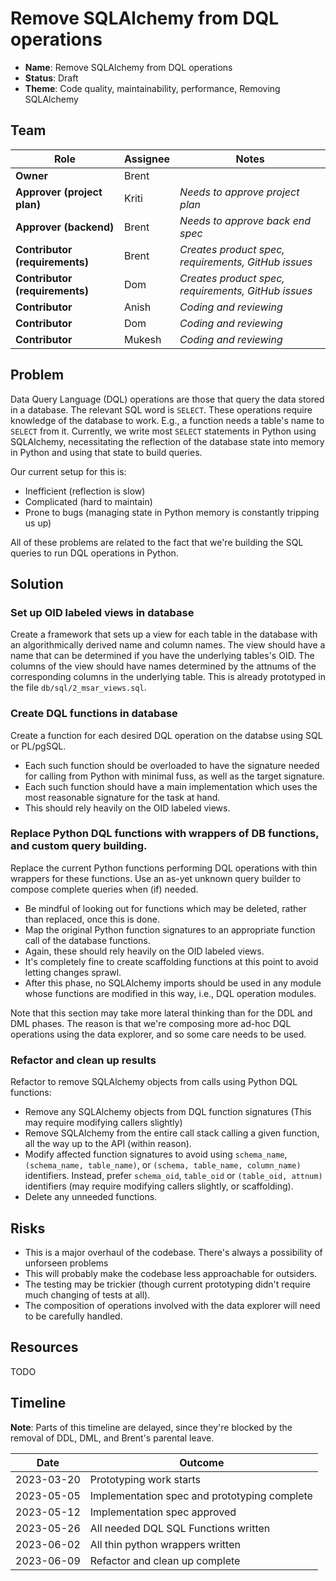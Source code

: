 # Remove SQLAlchemy from DQL operations

- **Name**: Remove SQLAlchemy from DQL operations
- **Status**: Draft
- **Theme**: Code quality, maintainability, performance, Removing SQLAlchemy

## Team

| Role                           | Assignee | Notes                                               |
|--------------------------------|----------|-----------------------------------------------------|
| **Owner**                      | Brent    |                                                     |
| **Approver (project plan)**    | Kriti    | *Needs to approve project plan*                     |
| **Approver (backend)**         | Brent    | *Needs to approve back end spec*                    |
| **Contributor (requirements)** | Brent    | *Creates product spec, requirements, GitHub issues* |
| **Contributor (requirements)** | Dom      | *Creates product spec, requirements, GitHub issues* |
| **Contributor**                | Anish    | *Coding and reviewing*                              |
| **Contributor**                | Dom      | *Coding and reviewing*                              |
| **Contributor**                | Mukesh   | *Coding and reviewing*                              |

## Problem

Data Query Language (DQL) operations are those that query the data stored in a database. The relevant SQL word is `SELECT`. These operations require knowledge of the database to work. E.g., a function needs a table's name to `SELECT` from it. Currently, we write most `SELECT` statements in Python using SQLAlchemy, necessitating the reflection of the database state into memory in Python and using that state to build queries.

Our current setup for this is:
- Inefficient (reflection is slow)
- Complicated (hard to maintain)
- Prone to bugs (managing state in Python memory is constantly tripping us up)

All of these problems are related to the fact that we're building the SQL queries to run DQL operations in Python.

## Solution

### Set up OID labeled views in database
Create a framework that sets up a view for each table in the database with an algorithmically derived name and column names. The view should have a name that can be determined if you have the underlying tables's OID. The columns of the view should have names determined by the attnums of the corresponding columns in the underlying table. This is already prototyped in the file `db/sql/2_msar_views.sql`.

### Create DQL functions in database
Create a function for each desired DQL operation on the databse using SQL or PL/pgSQL.
- Each such function should be overloaded to have the signature needed for calling from Python with minimal fuss, as well as the target signature.
- Each such function should have a main implementation which uses the most reasonable signature for the task at hand.
- This should rely heavily on the OID labeled views.

### Replace Python DQL functions with wrappers of DB functions, and custom query building.
Replace the current Python functions performing DQL operations with thin wrappers for these functions. Use an as-yet unknown query builder to compose complete queries when (if) needed.
- Be mindful of looking out for functions which may be deleted, rather than replaced, once this is done.
- Map the original Python function signatures to an appropriate function call of the database functions.
- Again, these should rely heavily on the OID labeled views.
- It's completely fine to create scaffolding functions at this point to avoid letting changes sprawl.
- After this phase, no SQLAlchemy imports should be used in any module whose functions are modified in this way, i.e., DQL operation modules.

Note that this section may take more lateral thinking than for the DDL and DML phases. The reason is that we're composing more ad-hoc DQL operations using the data explorer, and so some care needs to be used.

### Refactor and clean up results
Refactor to remove SQLAlchemy objects from calls using Python DQL functions:
- Remove any SQLAlchemy objects from DQL function signatures (This may require modifying callers slightly)
- Remove SQLAlchemy from the entire call stack calling a given function, all the way up to the API (within reason).
- Modify affected function signatures to avoid using `schema_name`, `(schema_name, table_name)`, or `(schema, table_name, column_name)` identifiers. Instead, prefer `schema_oid`, `table_oid` or `(table_oid, attnum)` identifiers (may require modifying callers slightly, or scaffolding).
- Delete any unneeded functions.

## Risks

- This is a major overhaul of the codebase. There's always a possibility of unforseen problems
- This will probably make the codebase less approachable for outsiders.
- The testing may be trickier (though current prototyping didn't require much changing of tests at all).
- The composition of operations involved with the data explorer will need to be carefully handled.

## Resources

TODO

## Timeline

**Note**: Parts of this timeline are delayed, since they're blocked by the removal of DDL, DML, and Brent's parental leave.

| Date       | Outcome                                      |
|------------|----------------------------------------------|
| 2023-03-20 | Prototyping work starts                      |
| 2023-05-05 | Implementation spec and prototyping complete |
| 2023-05-12 | Implementation spec approved                 |
| 2023-05-26 | All needed DQL SQL Functions written         |
| 2023-06-02 | All thin python wrappers written             |
| 2023-06-09 | Refactor and clean up complete               |
